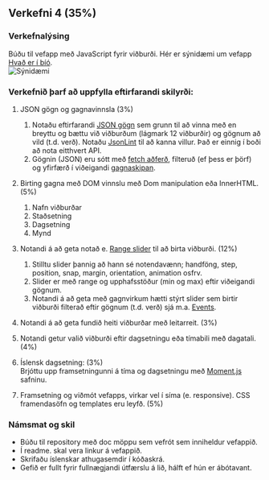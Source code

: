 ## Verkefni 4 (35%)

### Verkefnalýsing

Búðu til vefapp með JavaScript fyrir viðburði. Hér er sýnidæmi um vefapp [Hvað er í bíó](http://www.hvaderibio.is/).
<br>
![Sýnidæmi](https://github.com/GunnarThorunnarson/FORR3JS05DU/blob/master/verkefni/V4-Vidburd.png)

### Verkefnið þarf að uppfylla eftirfarandi skilyrði:

1. JSON gögn og gagnavinnsla (3%)
   1. Notaðu eftirfarandi [JSON gögn](https://github.com/GunnarThorunnarson/FORR3JS05DU/blob/master/verkefni/data.json) sem grunn til að vinna með en breyttu og bættu við viðburðum (lágmark 12 viðburðir) og gögnum að vild (t.d. verð). Notaðu [JsonLint](https://jsonlint.com/) til að kanna villur. Það er einnig í boði að nota eitthvert API.
   1. Gögnin (JSON) eru sótt með [fetch aðferð](https://github.com/GunnarThorunnarson/FORR3JS05DU/wiki/JSON-og-Fetch), filteruð (ef þess er þörf) og yfirfærð í viðeigandi [gagnaskipan](https://github.com/GunnarThorunnarson/FORR3JS05DU/wiki/Gagnaskipan).

1. Birting gagna með DOM vinnslu með Dom manipulation eða InnerHTML.(5%)

   1. Nafn viðburðar
   1. Staðsetning 
   1. Dagsetning 
   1. Mynd

1. Notandi á að geta notað e. [Range slider](https://refreshless.com/nouislider/) til að birta viðburði. (12%)

    1. Stilltu slider þannig að hann sé notendavænn; handföng, step, position, snap, margin, orientation, animation osfrv.
    2. Slider er með range og upphafsstöður (min og max) eftir viðeigandi gögnum.
    3. Notandi á að geta með gagnvirkum hætti stýrt slider sem birtir viðburði filterað eftir gögnum (t.d. verð) sjá m.a. [Events](https://refreshless.com/nouislider/events-callbacks/).

1. Notandi á að geta fundið heiti viðburðar með leitarreit. (3%)
1. Notandi getur valið viðburði eftir dagsetningu eða tímabili með dagatali.(4%)
1. Íslensk dagsetning: (3%) <br>
   Brjóttu upp framsetningunni á tíma og dagsetningu með [Moment.js](http://momentjs.com/) safninu.
   
1. Framsetning og viðmót vefapps, virkar vel í síma (e. responsive). CSS framendasöfn og templates eru leyfð. (5%)



### Námsmat og skil
* Búðu til repository með doc möppu sem vefrót sem inniheldur vefappið.
* Í readme. skal vera linkur á vefappið.
* Skrifaðu íslenskar athugasemdir í kóðaskrá.
* Gefið er fullt fyrir fullnægjandi útfærslu á lið, hálft ef hún er ábótavant.
